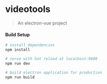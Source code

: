 # videotools

> An electron-vue project

#### Build Setup

``` bash
# install dependencies
npm install

# serve with hot reload at localhost:9080
npm run dev

# build electron application for production
npm run build



